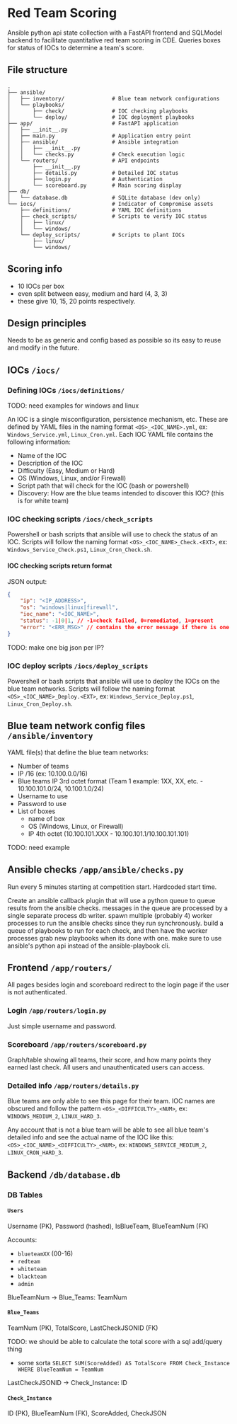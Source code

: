 # Red Team Scoring

Ansible python api state collection with a FastAPI frontend and SQLModel backend to facilitate quantitative red team scoring in CDE. Queries boxes for status of IOCs to determine a team's score.

## File structure
```
.
├── ansible/
│   ├── inventory/               # Blue team network configurations
│   └── playbooks/
│       ├── check/               # IOC checking playbooks
│       └── deploy/              # IOC deployment playbooks
├── app/                         # FastAPI application
│   ├── __init__.py
│   ├── main.py                  # Application entry point
│   ├── ansible/                 # Ansible integration
│   │   ├── __init__.py
│   │   └── checks.py            # Check execution logic
│   └── routers/                 # API endpoints
│       ├── __init__.py
│       ├── details.py           # Detailed IOC status
│       ├── login.py             # Authentication
│       └── scoreboard.py        # Main scoring display
├── db/
│   └── database.db              # SQLite database (dev only)
└── iocs/                        # Indicator of Compromise assets
    ├── definitions/             # YAML IOC definitions
    ├── check_scripts/           # Scripts to verify IOC status
    │   ├── linux/
    │   └── windows/
    └── deploy_scripts/          # Scripts to plant IOCs
        ├── linux/
        └── windows/
```

## Scoring info

- 10 IOCs per box
- even split between easy, medium and hard (4, 3, 3)
- these give 10, 15, 20 points respectively.

## Design principles

Needs to be as generic and config based as possible so its easy to reuse and modify in the future.

## IOCs `/iocs/`

### Defining IOCs `/iocs/definitions/`

TODO: need examples for windows and linux

An IOC is a single misconfiguration, persistence mechanism, etc. These are defined by YAML files in the naming format `<OS>_<IOC_NAME>.yml`, ex: `Windows_Service.yml`, `Linux_Cron.yml`. Each IOC YAML file contains the following information:
- Name of the IOC
- Description of the IOC
- Difficulty (Easy, Medium or Hard)
- OS (Windows, Linux, and/or Firewall)
- Script path that will check for the IOC (bash or powershell)
- Discovery: How are the blue teams intended to discover this IOC? (this is for white team)

### IOC checking scripts `/iocs/check_scripts`

Powershell or bash scripts that ansible will use to check the status of an IOC. Scripts will follow the naming format `<OS>_<IOC_NAME>_Check.<EXT>`, ex: `Windows_Service_Check.ps1`, `Linux_Cron_Check.sh`.

#### IOC checking scripts return format

JSON output:
```json
{
	"ip": "<IP_ADDRESS>",
	"os": "windows|linux|firewall",
	"ioc_name": "<IOC_NAME>",
	"status": -1|0|1, // -1=check failed, 0=remediated, 1=present
	"error": "<ERR_MSG>" // contains the error message if there is one
}
```

TODO: make one big json per IP?

### IOC deploy scripts `/iocs/deploy_scripts`

Powershell or bash scripts that ansible will use to deploy the IOCs on the blue team networks. Scripts will follow the naming format `<OS>_<IOC_NAME>_Deploy.<EXT>`, ex: `Windows_Service_Deploy.ps1`, `Linux_Cron_Deploy.sh`.

## Blue team network config files `/ansible/inventory`

YAML file(s) that define the blue team networks:
- Number of teams
- IP /16 (ex: 10.100.0.0/16)
- Blue teams IP 3rd octet format (Team 1 example: 1XX, XX, etc. - 10.100.101.0/24, 10.100.1.0/24)
- Username to use
- Password to use
- List of boxes
	- name of box
	- OS (Windows, Linux, or Firewall)
	- IP 4th octet (10.100.101.XXX - 10.100.101.1/10.100.101.101)

TODO: need example

## Ansible checks `/app/ansible/checks.py`

Run every 5 minutes starting at competition start. Hardcoded start time.

Create an ansible callback plugin that will use a python queue to queue results from the ansible checks. messages in the queue are processed by a single separate process db writer. spawn multiple (probably 4) worker processes to run the ansible checks since they run synchronously. build a queue of playbooks to run for each check, and then have the worker processes grab new playbooks when its done with one. make sure to use ansible's python api instead of the ansible-playbook cli.

## Frontend `/app/routers/`

All pages besides login and scoreboard redirect to the login page if the user is not authenticated.

### Login `/app/routers/login.py`

Just simple username and password.

### Scoreboard `/app/routers/scoreboard.py`

Graph/table showing all teams, their score, and how many points they earned last check. All users and unauthenticated users can access.

### Detailed info `/app/routers/details.py`

Blue teams are only able to see this page for their team. IOC names are obscured and follow the pattern `<OS>_<DIFFICULTY>_<NUM>`, ex: `WINDOWS_MEDIUM_2`, `LINUX_HARD_3`.

Any account that is not a blue team will be able to see all blue team's detailed info and see the actual name of the IOC like this: `<OS>_<IOC_NAME>_<DIFFICULTY>_<NUM>`, ex: `WINDOWS_SERVICE_MEDIUM_2`, `LINUX_CRON_HARD_3`.

## Backend `/db/database.db`

### DB Tables

#### `Users`

Username (PK), Password (hashed), IsBlueTeam, BlueTeamNum (FK)

Accounts:
- `blueteamXX` (00-16)
- `redteam`
- `whiteteam`
- `blackteam`
- `admin`

BlueTeamNum -> Blue_Teams: TeamNum

#### `Blue_Teams`

TeamNum (PK), TotalScore, LastCheckJSONID (FK)

TODO: we should be able to calculate the total score with a sql add/query thing
- some sorta `SELECT SUM(ScoreAdded) AS TotalScore FROM Check_Instance WHERE BlueTeamNum = TeamNum`

LastCheckJSONID -> Check_Instance: ID

#### `Check_Instance`

ID (PK), BlueTeamNum (FK), ScoreAdded, CheckJSON